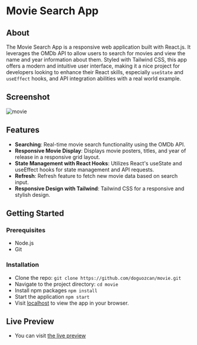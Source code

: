 # Movie Search App

## About

The Movie Search App is a responsive web application built with React.js. It leverages the OMDb API to allow users to search for movies and view the name and year information about them. Styled with Tailwind CSS, this app offers a modern and intuitive user interface, making it a nice project for developers looking to enhance their React skills, especially `useState` and `useEffect` hooks, and API integration abilities with a real world example.

## Screenshot

![movie](https://github.com/doguozcan/movie/assets/76822280/ca29c102-d4c0-4a5d-a1c1-d07e5f158dff)

## Features

- **Searching**: Real-time movie search functionality using the OMDb API.
- **Responsive Movie Display**: Displays movie posters, titles, and year of release in a responsive grid layout.
- **State Management with React Hooks**: Utilizes React's useState and useEffect hooks for state management and API requests.
- **Refresh**: Refresh feature to fetch new movie data based on search input.
- **Responsive Design with Tailwind**: Tailwind CSS for a responsive and stylish design.

## Getting Started

### Prerequisites

- Node.js
- Git

### Installation

- Clone the repo:
  `git clone https://github.com/doguozcan/movie.git`
- Navigate to the project directory:
  `cd movie`
- Install npm packages
  `npm install`
- Start the application
  `npm start`
- Visit <a href="http://localhost:3000">localhost</a> to view the app in your browser.

## Live Preview

- You can visit <a href="https://aesthetic-mandazi-b24015.netlify.app/">the live preview</a>
